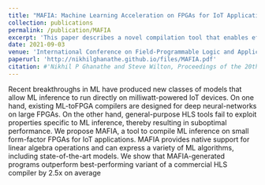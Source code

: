 ```yaml
---
title: "MAFIA: Machine Learning Acceleration on FPGAs for IoT Applications"
collection: publications
permalink: /publication/MAFIA
excerpt: 'This paper describes a novel compilation tool that enables efficient ML inference on small form-factor FPGAs for IoT applications.'
date: 2021-09-03
venue: 'International Conference on Field-Programmable Logic and Applications (FPL)'
paperurl: 'http://nikhilghanathe.github.io/files/MAFIA.pdf'
citation: #'Nikhil P Ghanathe and Steve Wilton, Proceedings of the 20th ACM International Conference on Computing Frontiers, pp. 123–133, 2023'
---
```


Recent breakthroughs in ML have produced new classes of models that allow ML inference to run directly on milliwatt-powered IoT devices. On one hand, existing ML-toFPGA compilers are designed for deep neural-networks on large FPGAs. On the other hand, general-purpose HLS tools fail to exploit properties specific to ML inference, thereby resulting in suboptimal performance. We propose MAFIA, a tool to compile ML inference on small form-factor FPGAs for IoT applications. MAFIA provides native support for linear algebra operations and can express a variety of ML algorithms, including state-of-the-art models. We show that MAFIA-generated programs outperform best-performing variant of a commercial HLS compiler by 2.5x on average
